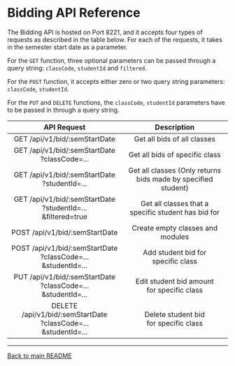 # Bidding API Reference
The Bidding API is hosted on Port 8221, and it accepts four types of requests as described in the table below. For each of the requests, it takes in the semester start date as a parameter.

For the ```GET``` function, three optional parameters can be passed through a query string: ```classCode```, ```studentId``` and ```filtered```.

For the ```POST``` function, it accepts either zero or two query string parameters: ```classCode```, ```studentId```.

For the ```PUT``` and ```DELETE``` functions, the ```classCode```, ```studentId``` parameters have to be passed in through a query string.


|                                                API Request                                               |                            Description                           |
|:--------------------------------------------------------------------------------------------------------:|:----------------------------------------------------------------:|
| GET /api/v1/bid/:semStartDate                                                                            | Get all bids of all classes                                      |
| GET /api/v1/bid/:semStartDate<br>               ?classCode=...                                           | Get all bids of specific class                                   |
| GET /api/v1/bid/:semStartDate<br>               ?studentId=...                                           | Get all classes (Only returns<br>bids made by specified student) |
| GET /api/v1/bid/:semStartDate<br>               ?studentId=...<br>               &filtered=true          | Get all classes that a<br>specific student has bid for           |
| POST /api/v1/bid/:semStartDate                                                                           | Create empty classes and modules                                 |
| POST /api/v1/bid/:semStartDate<br>                ?classCode=...<br>                &studentId=...       | Add student bid for<br>specific class                            |
| PUT /api/v1/bid/:semStartDate<br>               ?classCode=...<br>               &studentId=...          | Edit student bid amount<br>for specific class                    |
| DELETE /api/v1/bid/:semStartDate<br>                  ?classCode=...<br>                  &studentId=... | Delete student bid<br>for specific class                         |

---
[Back to main README](./README.md)